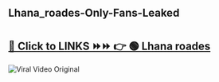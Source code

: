 
 ## Lhana_roades-Only-Fans-Leaked

# <h2><a href="https://clipsfans.com/Lhana_roades&ref=git">🔗 Click to LINKS ⏩⏩ 👉 🟢 Lhana roades </a></h2>

<a href="https://clipsfans.com/Lhana_roades&ref=git" rel="nofollow" data-target="animated-image.originalLink"><img src="https://i.ibb.co.com/xMMVF88/686577567.gif" alt="Viral Video Original" style="max-width: 100%; display: inline-block;" data-target="animated-image.originalImage"></a>
